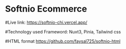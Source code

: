 # Softnio Ecommerce
#Live link: https://softnio-chi.vercel.app/

#Technology used
Frameword: Nuxt3, Pinia, Tailwind css

#HTML format
https://github.com/faysal725/softnio-html
